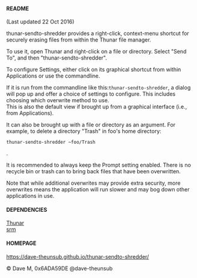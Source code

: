 #### README  

(Last updated 22 Oct 2016)
  
thunar-sendto-shredder provides a right-click, context-menu shortcut for securely erasing files from within the Thunar file manager.  

To use it, open Thunar and right-click on a file or directory.  Select "Send To", and then "thunar-sendto-shredder".  
  
To configure Settings, either click on its graphical shortcut from within Applications or use the commandline.
  
If it is run from the commandline like this:```thunar-sendto-shredder```, a dialog will pop up and offer a choice of settings to configure.  This includes choosing which overwrite method to use.  
This is also the default view if brought up from a graphical interface (i.e., from Applications).  
  
It can also be brought up with a file or directory as an argument.  For example, to delete a directory "Trash" in foo's home directory:  <p><code>thunar-sendto-shredder ~foo/Trash</code></p>.  
  
It is recommended to always keep the Prompt setting enabled.  There is no recycle bin or trash can to bring back files that have been overwritten.

Note that while additional overwrites may provide extra security, more overwrites means the application will run slower and may bog down other applications in use.

#### DEPENDENCIES  

[Thunar](http://docs.xfce.org/xfce/thunar/start)  
[srm](https://sourceforge.net/projects/srm/)  

#### HOMEPAGE  
 
https://dave-theunsub.github.io/thunar-sendto-shredder/    
  
&copy; Dave M, 0x6ADA59DE
@dave-theunsub
